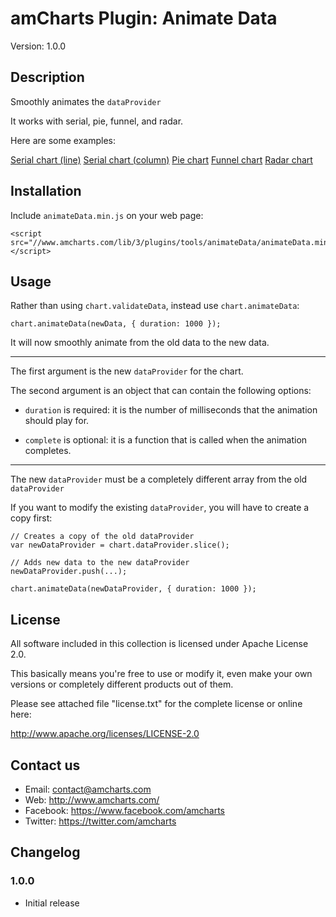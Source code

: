 # amCharts Plugin: Animate Data

Version: 1.0.0


## Description

Smoothly animates the `dataProvider`

It works with serial, pie, funnel, and radar.

Here are some examples:

[Serial chart (line)](http://codepen.io/team/amcharts/pen/64673d1369cc47c0e6a970b071bafd03)
[Serial chart (column)](http://codepen.io/team/amcharts/pen/a5322d071a194d5975a4c68309724324)
[Pie chart](http://codepen.io/team/amcharts/pen/3ff9b206ce37111fa508156df38504bc)
[Funnel chart](http://codepen.io/team/amcharts/pen/8fd8d025730b01939a2eb56b908488df)
[Radar chart](http://codepen.io/team/amcharts/pen/6ffb5e356b6015a6dcb6019d7b14d3f6)


## Installation

Include `animateData.min.js` on your web page:

```
<script src="//www.amcharts.com/lib/3/plugins/tools/animateData/animateData.min.js"></script>
```

## Usage

Rather than using `chart.validateData`, instead use `chart.animateData`:

```
chart.animateData(newData, { duration: 1000 });
```

It will now smoothly animate from the old data to the new data.

----

The first argument is the new `dataProvider` for the chart.

The second argument is an object that can contain the following options:

* `duration` is required: it is the number of milliseconds that the animation should play for.

* `complete` is optional: it is a function that is called when the animation completes.

----

The new `dataProvider` must be a completely different array from the old `dataProvider`

If you want to modify the existing `dataProvider`, you will have to create a copy first:

```
// Creates a copy of the old dataProvider
var newDataProvider = chart.dataProvider.slice();

// Adds new data to the new dataProvider
newDataProvider.push(...);

chart.animateData(newDataProvider, { duration: 1000 });
```


## License

All software included in this collection is licensed under Apache License 2.0.

This basically means you're free to use or modify it, even make your own
versions or completely different products out of them.

Please see attached file "license.txt" for the complete license or online here:

http://www.apache.org/licenses/LICENSE-2.0


## Contact us

* Email: contact@amcharts.com
* Web: http://www.amcharts.com/
* Facebook: https://www.facebook.com/amcharts
* Twitter: https://twitter.com/amcharts


## Changelog

### 1.0.0
* Initial release
